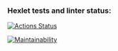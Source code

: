 ### Hexlet tests and linter status:
[![Actions Status](https://github.com/schahrom/python-project-49/workflows/hexlet-check/badge.svg)](https://github.com/schahrom/python-project-49/actions)

[![Maintainability](https://api.codeclimate.com/v1/badges/8b5db982a1b7b1000399/maintainability)](https://codeclimate.com/github/schahrom/python-project-49/maintainability)